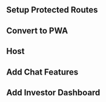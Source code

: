 ## Setup Protected Routes

## Convert to PWA

## Host

## Add Chat Features

## Add Investor Dashboard
